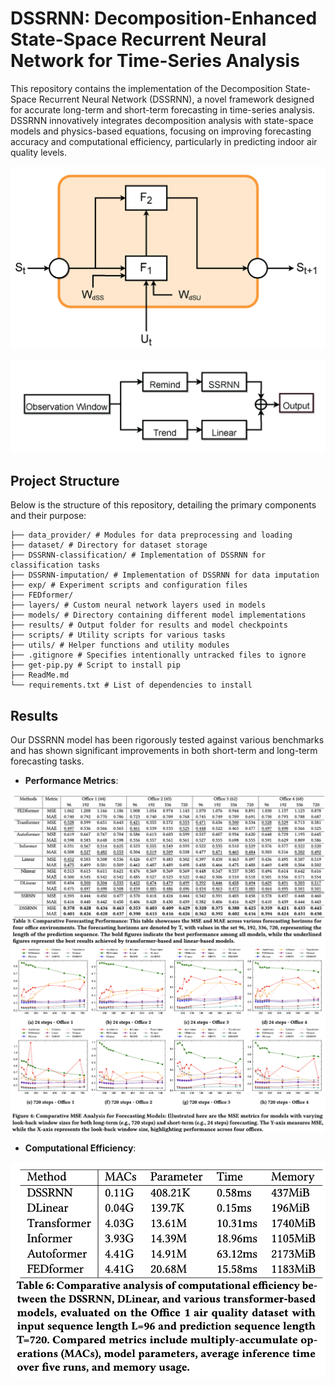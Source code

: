 # DSSRNN: Decomposition-Enhanced State-Space Recurrent Neural Network for Time-Series Analysis
This repository contains the implementation of the Decomposition State-Space Recurrent Neural Network (DSSRNN), a novel framework designed for accurate long-term and short-term forecasting in time-series analysis. DSSRNN innovatively integrates decomposition analysis with state-space models and physics-based equations, focusing on improving forecasting accuracy and computational efficiency, particularly in predicting indoor air quality levels.


![SSRNN Architecture](images/SSRNN.png "SSRNN Model Architecture")

![DSSRNN Architecture](images/DSSRNN.png "DSSRNN Model Architecture")

## Project Structure
Below is the structure of this repository, detailing the primary components and their purpose:
```
├── data_provider/ # Modules for data preprocessing and loading
├── dataset/ # Directory for dataset storage
├── DSSRNN-classification/ # Implementation of DSSRNN for classification tasks
├── DSSRNN-imputation/ # Implementation of DSSRNN for data imputation
├── exp/ # Experiment scripts and configuration files
├── FEDformer/
├── layers/ # Custom neural network layers used in models
├── models/ # Directory containing different model implementations
├── results/ # Output folder for results and model checkpoints
├── scripts/ # Utility scripts for various tasks
├── utils/ # Helper functions and utility modules
├── .gitignore # Specifies intentionally untracked files to ignore
├── get-pip.py # Script to install pip
├── ReadMe.md
└── requirements.txt # List of dependencies to install
```
## Results

Our DSSRNN model has been rigorously tested against various benchmarks and has shown significant improvements in both short-term and long-term forecasting tasks. 

- **Performance Metrics**: 

![Prediction Comparison](images/Prediction-Comparison.png "Prediction Comparison Between Models")
![Prediction Comparison Between Models For Both Long and Short Terms](images/Prediction-comparision-long-short.png "Prediction Comparison Between Models For Both Long and Short Terms")

- **Computational Efficiency**: 

![Computational Efficiency](images/Computational-Efficiency.png "Computational Efficiency Between Models")

